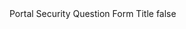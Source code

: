 <?xml version="1.0" encoding="UTF-8"?>
<CustomMetadata xmlns="http://soap.sforce.com/2006/04/metadata">
    <label>Portal Security Question Form Title</label>
    <protected>false</protected>
</CustomMetadata>
